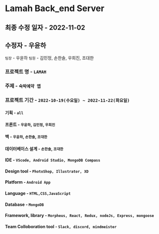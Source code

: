 # Lamah Back_end Server

## 최종 수정 일자 - 2022-11-02
## 수정자 - 우윤하

`팀장` - 우윤하
`팀원` - 김민정, 손한솔, 우희진, 조대한

### 프로젝트 명 - `LAMAH`
### 주제 - `숙박예약 앱`
### 프로젝트 기간 - `2022-10-19(수요일) ~ 2022-11-22(화요일)`

#### 기획 - `all`
#### 프론트 - `우윤하`, `김민정`, `우희진`
#### 백 - `우윤하`, `손한솔`, `조대한`
#### 데이터베이스 설계 - `손한솔`, `조대한`

#### IDE - `VScode, Android Studio, MongoDB Compass`
#### Design tool - `PhotoShop, Illustrator, XD`
#### Platform - `Android App`
#### Language - `HTML,CSS,JavaScript`
#### Database - `MongoDB`
#### Framework, library - `Morpheus, React, Redux, nodeJs, Express, mongoose`
#### Team Colloboration tool - `Slack, discord, mindmeister`